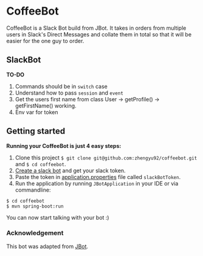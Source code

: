 # CoffeeBot

CoffeeBot is a Slack Bot build from JBot. It takes in orders from multiple users in Slack's Direct Messages and collate them in total so that it will be easier for the one guy to order.

## SlackBot

**TO-DO**
1. Commands should be in `switch` case
2. Understand how to pass `session` and `event`
3. Get the users first name from class User -> getProfile() -> getFirstName() working. 
4. Env var for token

## Getting started

**Running your CoffeeBot is just 4 easy steps:**
  
1. Clone this project `$ git clone git@github.com:zhengyu92/coffeebot.git` and `$ cd coffeebot`.  
2. [Create a slack bot](https://my.slack.com/services/new/bot) and get your slack token.  
3. Paste the token in [application.properties](/coffee/src/main/resources/application.properties) file called `slackBotToken`.  
4. Run the application by running `JBotApplication` in your IDE or via commandline: 
```
$ cd coffeebot
$ mvn spring-boot:run
```

You can now start talking with your bot :)

### Acknowledgement
This bot was adapted from [JBot](https://github.com/ramswaroop/jbot.git).
